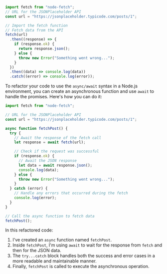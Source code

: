 ```javascript
import fetch from "node-fetch";
// URL for the JSONPlaceholder API
const url = "https://jsonplaceholder.typicode.com/posts/1";

// Import the fetch function
// Fetch data from the API
fetch(url)
  .then((response) => {
    if (response.ok) {
      return response.json();
    } else {
      throw new Error("Something went wrong...");
    }
  })
  .then((data) => console.log(data))
  .catch((error) => console.log(error));
```

To refactor your code to use the `async/await` syntax in a Node.js environment, you can create an asynchronous function and use `await` to handle the promises. Here's how you can do it:

```javascript
import fetch from "node-fetch";

// URL for the JSONPlaceholder API
const url = "https://jsonplaceholder.typicode.com/posts/1";

async function fetchPost() {
  try {
    // Await the response of the fetch call
    let response = await fetch(url);

    // Check if the request was successful
    if (response.ok) {
      // Await the JSON response
      let data = await response.json();
      console.log(data);
    } else {
      throw new Error("Something went wrong...");
    }
  } catch (error) {
    // Handle any errors that occurred during the fetch
    console.log(error);
  }
}

// Call the async function to fetch data
fetchPost();
```

In this refactored code:

1. I've created an `async` function named `fetchPost`.
2. Inside `fetchPost`, I'm using `await` to wait for the response from `fetch` and then for the JSON data.
3. The `try...catch` block handles both the success and error cases in a more readable and maintainable manner.
4. Finally, `fetchPost` is called to execute the asynchronous operation.
